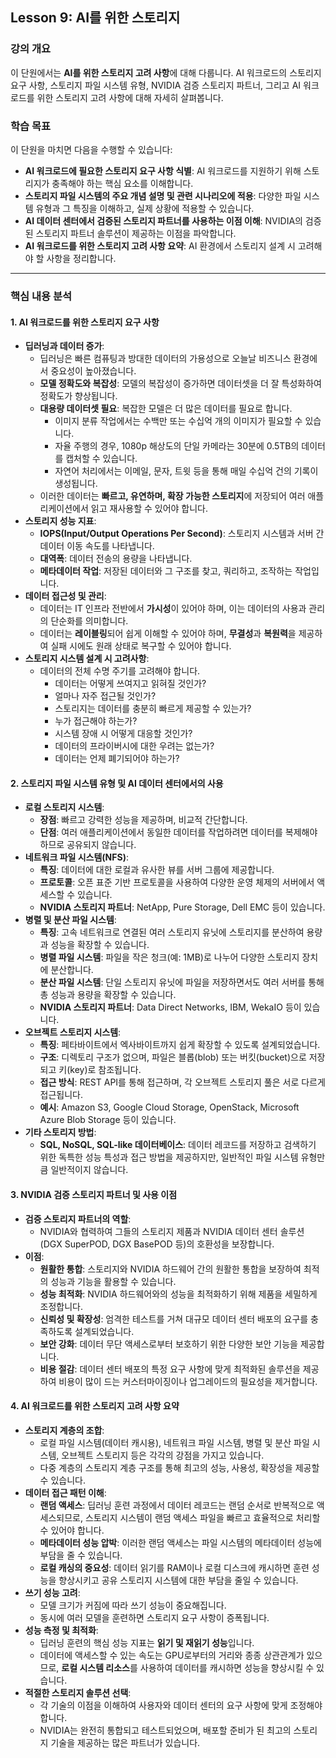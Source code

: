 ## **Lesson 9: AI를 위한 스토리지**

### **강의 개요**

이 단원에서는 **AI를 위한 스토리지 고려 사항**에 대해 다룹니다. AI 워크로드의 스토리지 요구 사항, 스토리지 파일 시스템 유형, NVIDIA 검증 스토리지 파트너, 그리고 AI 워크로드를 위한 스토리지 고려 사항에 대해 자세히 살펴봅니다.

### **학습 목표**

이 단원을 마치면 다음을 수행할 수 있습니다:

- **AI 워크로드에 필요한 스토리지 요구 사항 식별**: AI 워크로드를 지원하기 위해 스토리지가 충족해야 하는 핵심 요소를 이해합니다.
- **스토리지 파일 시스템의 주요 개념 설명 및 관련 시나리오에 적용**: 다양한 파일 시스템 유형과 그 특징을 이해하고, 실제 상황에 적용할 수 있습니다.
- **AI 데이터 센터에서 검증된 스토리지 파트너를 사용하는 이점 이해**: NVIDIA의 검증된 스토리지 파트너 솔루션이 제공하는 이점을 파악합니다.
- **AI 워크로드를 위한 스토리지 고려 사항 요약**: AI 환경에서 스토리지 설계 시 고려해야 할 사항을 정리합니다.

---

### **핵심 내용 분석**

#### **1. AI 워크로드를 위한 스토리지 요구 사항**

- **딥러닝과 데이터 증가**:
  - 딥러닝은 빠른 컴퓨팅과 방대한 데이터의 가용성으로 오늘날 비즈니스 환경에서 중요성이 높아졌습니다.
  - **모델 정확도와 복잡성**: 모델의 복잡성이 증가하면 데이터셋을 더 잘 특성화하여 정확도가 향상됩니다.
  - **대용량 데이터셋 필요**: 복잡한 모델은 더 많은 데이터를 필요로 합니다.
    - 이미지 분류 작업에서는 수백만 또는 수십억 개의 이미지가 필요할 수 있습니다.
    - 자율 주행의 경우, 1080p 해상도의 단일 카메라는 30분에 0.5TB의 데이터를 캡처할 수 있습니다.
    - 자연어 처리에서는 이메일, 문자, 트윗 등을 통해 매일 수십억 건의 기록이 생성됩니다.
  - 이러한 데이터는 **빠르고, 유연하며, 확장 가능한 스토리지**에 저장되어 여러 애플리케이션에서 읽고 재사용할 수 있어야 합니다.
- **스토리지 성능 지표**:
  - **IOPS(Input/Output Operations Per Second)**: 스토리지 시스템과 서버 간 데이터 이동 속도를 나타냅니다.
  - **대역폭**: 데이터 전송의 용량을 나타냅니다.
  - **메타데이터 작업**: 저장된 데이터와 그 구조를 찾고, 쿼리하고, 조작하는 작업입니다.
- **데이터 접근성 및 관리**:
  - 데이터는 IT 인프라 전반에서 **가시성**이 있어야 하며, 이는 데이터의 사용과 관리의 단순화를 의미합니다.
  - 데이터는 **레이블링**되어 쉽게 이해할 수 있어야 하며, **무결성**과 **복원력**을 제공하여 실패 시에도 원래 상태로 복구할 수 있어야 합니다.
- **스토리지 시스템 설계 시 고려사항**:
  - 데이터의 전체 수명 주기를 고려해야 합니다.
    - 데이터는 어떻게 쓰여지고 읽혀질 것인가?
    - 얼마나 자주 접근될 것인가?
    - 스토리지는 데이터를 충분히 빠르게 제공할 수 있는가?
    - 누가 접근해야 하는가?
    - 시스템 장애 시 어떻게 대응할 것인가?
    - 데이터의 프라이버시에 대한 우려는 없는가?
    - 데이터는 언제 폐기되어야 하는가?

#### **2. 스토리지 파일 시스템 유형 및 AI 데이터 센터에서의 사용**

- **로컬 스토리지 시스템**:
  - **장점**: 빠르고 강력한 성능을 제공하며, 비교적 간단합니다.
  - **단점**: 여러 애플리케이션에서 동일한 데이터를 작업하려면 데이터를 복제해야 하므로 공유되지 않습니다.
- **네트워크 파일 시스템(NFS)**:
  - **특징**: 데이터에 대한 로컬과 유사한 뷰를 서버 그룹에 제공합니다.
  - **프로토콜**: 오픈 표준 기반 프로토콜을 사용하여 다양한 운영 체제의 서버에서 액세스할 수 있습니다.
  - **NVIDIA 스토리지 파트너**: NetApp, Pure Storage, Dell EMC 등이 있습니다.
- **병렬 및 분산 파일 시스템**:
  - **특징**: 고속 네트워크로 연결된 여러 스토리지 유닛에 스토리지를 분산하여 용량과 성능을 확장할 수 있습니다.
  - **병렬 파일 시스템**: 파일을 작은 청크(예: 1MB)로 나누어 다양한 스토리지 장치에 분산합니다.
  - **분산 파일 시스템**: 단일 스토리지 유닛에 파일을 저장하면서도 여러 서버를 통해 총 성능과 용량을 확장할 수 있습니다.
  - **NVIDIA 스토리지 파트너**: Data Direct Networks, IBM, WekaIO 등이 있습니다.
- **오브젝트 스토리지 시스템**:
  - **특징**: 페타바이트에서 엑사바이트까지 쉽게 확장할 수 있도록 설계되었습니다.
  - **구조**: 디렉토리 구조가 없으며, 파일은 블롭(blob) 또는 버킷(bucket)으로 저장되고 키(key)로 참조됩니다.
  - **접근 방식**: REST API를 통해 접근하며, 각 오브젝트 스토리지 풀은 서로 다르게 접근됩니다.
  - **예시**: Amazon S3, Google Cloud Storage, OpenStack, Microsoft Azure Blob Storage 등이 있습니다.
- **기타 스토리지 방법**:
  - **SQL, NoSQL, SQL-like 데이터베이스**: 데이터 레코드를 저장하고 검색하기 위한 독특한 성능 특성과 접근 방법을 제공하지만, 일반적인 파일 시스템 유형만큼 일반적이지 않습니다.

#### **3. NVIDIA 검증 스토리지 파트너 및 사용 이점**

- **검증 스토리지 파트너의 역할**:
  - NVIDIA와 협력하여 그들의 스토리지 제품과 NVIDIA 데이터 센터 솔루션(DGX SuperPOD, DGX BasePOD 등)의 호환성을 보장합니다.
- **이점**:
  - **원활한 통합**: 스토리지와 NVIDIA 하드웨어 간의 원활한 통합을 보장하여 최적의 성능과 기능을 활용할 수 있습니다.
  - **성능 최적화**: NVIDIA 하드웨어와의 성능을 최적화하기 위해 제품을 세밀하게 조정합니다.
  - **신뢰성 및 확장성**: 엄격한 테스트를 거쳐 대규모 데이터 센터 배포의 요구를 충족하도록 설계되었습니다.
  - **보안 강화**: 데이터 무단 액세스로부터 보호하기 위한 다양한 보안 기능을 제공합니다.
  - **비용 절감**: 데이터 센터 배포의 특정 요구 사항에 맞게 최적화된 솔루션을 제공하여 비용이 많이 드는 커스터마이징이나 업그레이드의 필요성을 제거합니다.

#### **4. AI 워크로드를 위한 스토리지 고려 사항 요약**

- **스토리지 계층의 조합**:
  - 로컬 파일 시스템(데이터 캐시용), 네트워크 파일 시스템, 병렬 및 분산 파일 시스템, 오브젝트 스토리지 등은 각각의 강점을 가지고 있습니다.
  - 다중 계층의 스토리지 계층 구조를 통해 최고의 성능, 사용성, 확장성을 제공할 수 있습니다.
- **데이터 접근 패턴 이해**:
  - **랜덤 액세스**: 딥러닝 훈련 과정에서 데이터 레코드는 랜덤 순서로 반복적으로 액세스되므로, 스토리지 시스템이 랜덤 액세스 파일을 빠르고 효율적으로 처리할 수 있어야 합니다.
  - **메타데이터 성능 압박**: 이러한 랜덤 액세스는 파일 시스템의 메타데이터 성능에 부담을 줄 수 있습니다.
  - **로컬 캐싱의 중요성**: 데이터 읽기를 RAM이나 로컬 디스크에 캐시하면 훈련 성능을 향상시키고 공유 스토리지 시스템에 대한 부담을 줄일 수 있습니다.
- **쓰기 성능 고려**:
  - 모델 크기가 커짐에 따라 쓰기 성능이 중요해집니다.
  - 동시에 여러 모델을 훈련하면 스토리지 요구 사항이 증폭됩니다.
- **성능 측정 및 최적화**:
  - 딥러닝 훈련의 핵심 성능 지표는 **읽기 및 재읽기 성능**입니다.
  - 데이터에 액세스할 수 있는 속도는 GPU로부터의 거리와 종종 상관관계가 있으므로, **로컬 시스템 리소스**를 사용하여 데이터를 캐시하면 성능을 향상시킬 수 있습니다.
- **적절한 스토리지 솔루션 선택**:
  - 각 기술의 이점을 이해하여 사용자와 데이터 센터의 요구 사항에 맞게 조정해야 합니다.
  - NVIDIA는 완전히 통합되고 테스트되었으며, 배포할 준비가 된 최고의 스토리지 기술을 제공하는 많은 파트너가 있습니다.
